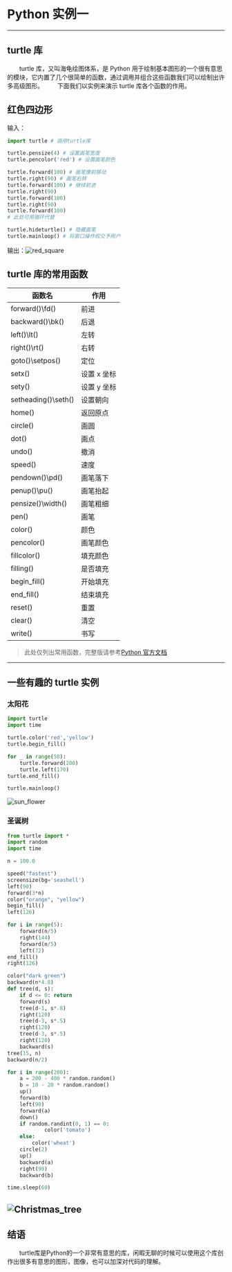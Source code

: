 # Python 实例一

---

## turtle 库

&emsp;&emsp;turtle 库，又叫海龟绘图体系，是 Python 用于绘制基本图形的一个很有意思的模块，它内置了几个很简单的函数，通过调用并组合这些函数我们可以绘制出许多高级图形。
&emsp;&emsp;下面我们以实例来演示 turtle 库各个函数的作用。

## 红色四边形

输入：

```Python
import turtle # 调用turtle库

turtle.pensize(4) # 设置画笔宽度
turtle.pencolor('red') # 设置画笔颜色

turtle.forward(100) # 画笔像前移动
turtle.right(90) # 画笔右转
turtle.forward(100) # 继续前进
turtle.right(90)
turtle.forward(100)
turtle.right(90)
turtle.forward(100)
# 此处可用循环代替

turtle.hideturtle() # 隐藏画笔
turtle.mainloop() # 将窗口操作权交予用户
```

输出：![red_square](./source/turtle.jpg)

## turtle 库的常用函数

| 函数名              | 作用        |
| ------------------- | ----------- |
| forward()\fd()      | 前进        |
| backward()\bk()     | 后退        |
| left()\lt()         | 左转        |
| right()\rt()        | 右转        |
| goto()\setpos()     | 定位        |
| setx()              | 设置 x 坐标 |
| sety()              | 设置 y 坐标 |
| setheading()\seth() | 设置朝向    |
| home()              | 返回原点    |
| circle()            | 画圆        |
| dot()               | 画点        |
| undo()              | 撤消        |
| speed()             | 速度        |
| pendown()\pd()      | 画笔落下    |
| penup()\pu()        | 画笔抬起    |
| pensize()\width()   | 画笔粗细    |
| pen()               | 画笔        |
| color()             | 颜色        |
| pencolor()          | 画笔颜色    |
| fillcolor()         | 填充颜色    |
| filling()           | 是否填充    |
| begin_fill()        | 开始填充    |
| end_fill()          | 结束填充    |
| reset()             | 重置        |
| clear()             | 清空        |
| write()             | 书写        |

> 此处仅列出常用函数，完整版请参考[Python 官方文档](https://docs.python.org/zh-cn/3.6/library/turtle.html)

---

## 一些有趣的 turtle 实例

### 太阳花

```Python
import turtle
import time

turtle.color('red','yellow')
turtle.begin_fill()

for _ in range(50):
    turtle.forward(200)
    turtle.left(170)
turtle.end_fill()

turtle.mainloop()
```

![sun_flower](./source/sun_flower.jpg)

### 圣诞树
```Python
from turtle import *
import random
import time

n = 100.0

speed("fastest")
screensize(bg='seashell')
left(90)
forward(3*n)
color("orange", "yellow")
begin_fill()
left(126)

for i in range(5):
    forward(n/5)
    right(144)
    forward(n/5)
    left(72)
end_fill()
right(126)

color("dark green")
backward(n*4.8)
def tree(d, s):
    if d <= 0: return
    forward(s)
    tree(d-1, s*.8)
    right(120)
    tree(d-3, s*.5)
    right(120)
    tree(d-3, s*.5)
    right(120)
    backward(s)
tree(15, n)
backward(n/2)

for i in range(200):
    a = 200 - 400 * random.random()
    b = 10 - 20 * random.random()
    up()
    forward(b)
    left(90)
    forward(a)
    down()
    if random.randint(0, 1) == 0:
            color('tomato')
    else:
        color('wheat')
    circle(2)
    up()
    backward(a)
    right(90)
    backward(b)

time.sleep(60)
```
![Christmas_tree](./source/Christmas_tree.jpg)
------
## 结语
&emsp;&emsp;turtle库是Python的一个非常有意思的库，闲暇无聊的时候可以使用这个库创作出很多有意思的图形，图像，也可以加深对代码的理解。